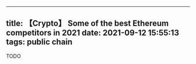 
---
title: 【Crypto】 Some of the best Ethereum competitors in 2021
date: 2021-09-12 15:55:13
tags: public chain
---

TODO
